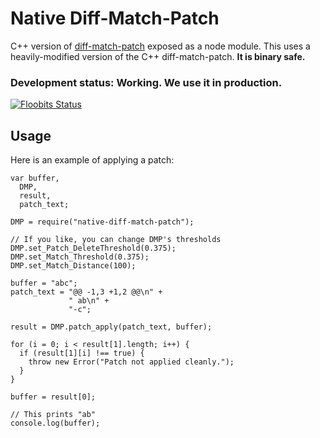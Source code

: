 # Native Diff-Match-Patch

C++ version of [diff-match-patch](https://code.google.com/p/google-diff-match-patch/) exposed as a node module. This uses a heavily-modified version of the C++ diff-match-patch. **It is binary safe.**

### Development status: Working. We use it in production.

[![Floobits Status](https://floobits.com/Floobits/native-dmp.png)](https://floobits.com/Floobits/native-dmp/redirect)

## Usage

Here is an example of applying a patch:

    var buffer,
      DMP,
      result,
      patch_text;

    DMP = require("native-diff-match-patch");

    // If you like, you can change DMP's thresholds
    DMP.set_Patch_DeleteThreshold(0.375);
    DMP.set_Match_Threshold(0.375);
    DMP.set_Match_Distance(100);

    buffer = "abc";
    patch_text = "@@ -1,3 +1,2 @@\n" +
                 " ab\n" +
                 "-c";

    result = DMP.patch_apply(patch_text, buffer);

    for (i = 0; i < result[1].length; i++) {
      if (result[1][i] !== true) {
        throw new Error("Patch not applied cleanly.");
      }
    }

    buffer = result[0];

    // This prints "ab"
    console.log(buffer);
